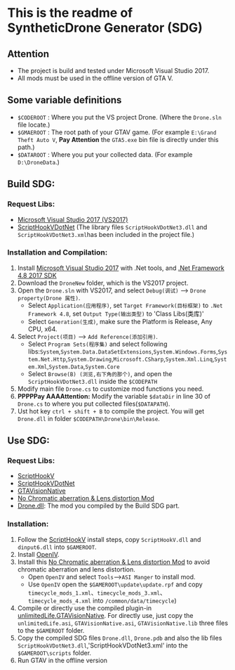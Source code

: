 # This is the readme of SyntheticDrone Generator (SDG)

## Attention
- The project is build and tested under Microsoft Visual Studio 2017.
- All mods must be used in the offline version of GTA V.

## Some variable definitions
- `$CODEROOT` : Where you put the VS project Drone. (Where the `Drone.sln` file locate.)
- `$GMAEROOT` : The root path of your GTAV game. (For example `E:\Grand Theft Auto V`, **Pay Attention** the `GTA5.exe` bin file is directly under this path.)
- `$DATAROOT` : Where you put your collected data. (For example `D:\DroneData`.)

## Build SDG:

### Request Libs:
- [Microsoft Visual Studio 2017 (VS2017)](https://my.visualstudio.com/Downloads?q=visual%20studio%202017)
- [ScriptHookVDotNet](https://github.com/crosire/scripthookvdotnet) (The library files `ScriptHookVDotNet3.dll` and `ScriptHookVDotNet3.xml`has been included in the project file.)

### Installation and Compilation:
1. Install [Microsoft Visual Studio 2017](https://my.visualstudio.com/Downloads?q=visual%20studio%202017) with .Net tools, and [.Net Framework 4.8 2017 SDK](https://dotnet.microsoft.com/zh-cn/download/visual-studio-sdks?utm_source=getdotnetsdk&utm_medium=referral)
2. Download the `DroneNew` folder, which is the VS2017 project.
3. Open the `Drone.sln` with VS2017, and select `Debug(调试)` --> `Drone property(Drone 属性)`. 
    - Select `Application(应用程序)`, set `Target Framework(目标框架)` to `.Net Framework 4.8`, set `Output Type(输出类型)` to 'Class Libs(类库)'
    - Select `Generation(生成)`, make sure the Platform is Release, Any CPU, x64.
4. Select `Project(项目)` --> `Add Reference(添加引用)`. 
    - Select `Program Sets(程序集)` and select following libs:`System`,`System.Data.DataSetExtensions`,`System.Windows.Forms`,`System.Net.Http`,`System.Drawing`,`Microsoft.CSharp`,`System.Xml.Linq`,`System.Xml`,`System.Data`,`System.Core`
    - Select `Browse(B) (浏览,右下角的那个)`, and open the `ScriptHookVDotNet3.dll` inside the `$CODEPATH`
5. Modify main file `Drone.cs` to customize mod functions you need.
6. **PPPPPay AAAAttention:** Modify the variable `$dataDir` in line 30 of `Drone.cs` to where you put collected files(`$DATAPATH`).
7. Ust hot key `ctrl + shift + B` to compile the project. You will get `Drone.dll` in folder `$CODEPATH\Drone\bin\Release`.

## Use SDG:

### Request Libs:
- [ScriptHookV](http://www.dev-c.com/gtav/scripthookv/)
- [ScriptHookVDotNet](https://github.com/crosire/scripthookvdotnet)
- [GTAVisionNative](https://github.com/umautobots/GTAVisionExport/tree/master/native)
- [No Chromatic aberration & Lens distortion Mod](https://www.gta5-mods.com/misc/no-chromatic-aberration-lens-distortion-1-41)
- [Drone.dll](#build-sdg): The mod you compiled by the Build SDG part.

### Installation:
1. Follow the [ScriptHookV](http://www.dev-c.com/gtav/scripthookv/) install steps, copy `ScriptHookV.dll` and `dinput6.dll` into `$GAMEROOT`.
2. Install [OpenIV](https://openiv.com/).
3. Install this [No Chromatic aberration & Lens distortion Mod](https://www.gta5-mods.com/misc/no-chromatic-aberration-lens-distortion-1-41) to avoid chromatic aberration and lens distortion. 
   - Open `OpenIV` and select `Tools`-->`ASI Manger` to install mod. 
   - Use `OpenIV` open the `$GAMEROOT\update\update.rpf` and copy `timecycle_mods_1.xml`、`timecycle_mods_3.xml`、`timecycle_mods_4.xml` into `/common/data/timecycle`)
4. Compile or directly use the compiled plugin-in [unlimitedLife](unlimitedLife),[GTAVisionNative](https://github.com/umautobots/GTAVisionExport/tree/master/native). For directly use, just copy the `unlimitedLife.asi`, `GTAVisionNative.asi`, `GTAVisionNative.lib` three files to the `$GAMEROOT` folder.
5. Copy the compiled SDG files `Drone.dll`, `Drone.pdb` and also the lib files `ScriptHookVDotNet3.dll`,'ScriptHookVDotNet3.xml' into the `$GAMEROOT\scripts` folder.
6. Run GTAV in the offline version

### 